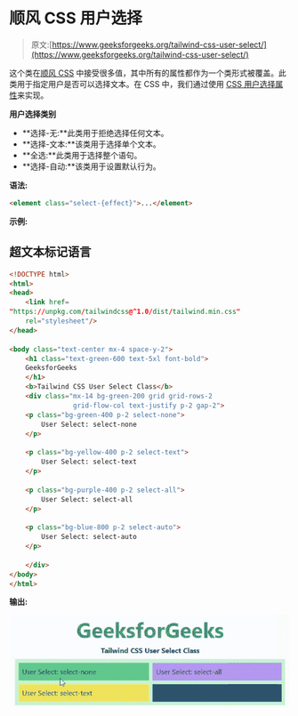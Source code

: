 # 顺风 CSS 用户选择

> 原文:[https://www.geeksforgeeks.org/tailwind-css-user-select/](https://www.geeksforgeeks.org/tailwind-css-user-select/)

这个类在[顺风 CSS](https://www.geeksforgeeks.org/css-tailwind-introduction/) 中接受很多值，其中所有的属性都作为一个类形式被覆盖。此类用于指定用户是否可以选择文本。在 CSS 中，我们通过使用 [CSS 用户选择属性](https://www.geeksforgeeks.org/css-user-select-property/)来实现。

**用户选择类别**

*   **选择-无:**此类用于拒绝选择任何文本。
*   **选择-文本:**该类用于选择单个文本。
*   **全选:**此类用于选择整个语句。
*   **选择-自动:**该类用于设置默认行为。

**语法:**

```html
<element class="select-{effect}">...</element>
```

**示例:**

## 超文本标记语言

```html
<!DOCTYPE html> 
<html> 
<head> 
    <link href= 
"https://unpkg.com/tailwindcss@^1.0/dist/tailwind.min.css"
    rel="stylesheet"/> 
</head> 

<body class="text-center mx-4 space-y-2"> 
    <h1 class="text-green-600 text-5xl font-bold"> 
    GeeksforGeeks 
    </h1> 
    <b>Tailwind CSS User Select Class</b> 
    <div class="mx-14 bg-green-200 grid grid-rows-2
                grid-flow-col text-justify p-2 gap-2"> 
    <p class="bg-green-400 p-2 select-none"> 
        User Select: select-none
    </p>

    <p class="bg-yellow-400 p-2 select-text"> 
        User Select: select-text     
    </p>

    <p class="bg-purple-400 p-2 select-all"> 
        User Select: select-all
    </p>

    <p class="bg-blue-800 p-2 select-auto"> 
        User Select: select-auto 
    </p>

    </div> 
</body> 
</html> 
```

**输出:**

![](img/930840d32668fb81c8086ba1696b958f.png)
